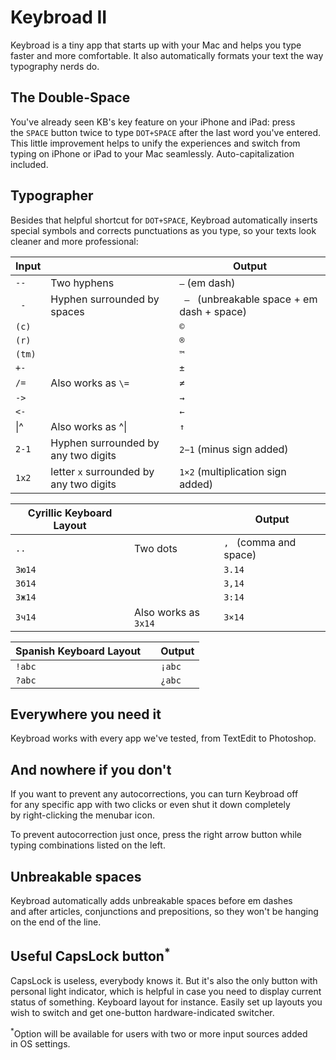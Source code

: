 # Keybroad II

Keybroad is a tiny app that starts up with your Mac and helps you type faster and more comfortable. It also automatically formats your text the way typography nerds do.

## The Double-Space

You've already seen KB's key feature on your iPhone and iPad: press the `SPACE` button twice to type `DOT+SPACE` after the last word you've entered. This little improvement helps to unify the experiences and switch from typing on iPhone or iPad to your Mac seamlessly. Auto-capitalization included.

## Typographer

Besides that helpful shortcut for `DOT+SPACE`, Keybroad automatically inserts special symbols and corrects punctuations as you type, so your texts look cleaner and more professional:

| Input | | Output |
| --- | --- | --- |
| `--` | Two hyphens | `—` (em dash) |
| ` - ` | Hyphen surrounded by spaces | ` — ` (unbreakable space + em dash + space) |
| `(c)` | | `©` |
| `(r)` | | `®` |
| `(tm)` | | `™` |
| `+-` | | `±` |
| `/=` | Also works as `\=` | `≠` |
| `->` | | `→` |
| `<-` | | `←` |
| &#124;^ | Also works as ^&#124; | `↑` |
| `2-1` | Hyphen surrounded by any two digits | `2−1` (minus sign added) |
| `1x2` | letter `x` surrounded by any two digits | `1×2` (multiplication sign added) |

| Cyrillic Keyboard Layout | | Output
| --- | --- | ---
| `..` | Two dots | `, ` (comma and space) |
| `3ю14` | | `3.14` |
| `3б14` | | `3,14` |
| `3ж14` | | `3:14` |
| `3ч14` | Also works as `3х14` | `3×14` |

| Spanish Keyboard Layout | | Output
| --- | --- | ---
| `!abc` | | `¡abc` |
| `?abc` | | `¿abc` |

## Everywhere you need it

Keybroad works with every app we've tested, from TextEdit to Photoshop.

## And nowhere if you don't

If you want to prevent any autocorrections, you can turn Keybroad off for any specific app with two clicks or even shut it down completely by right-clicking the menubar icon.

To prevent autocorrection just once, press the right arrow button while typing combinations listed on the left.

## Unbreakable spaces

Keybroad automatically adds unbreakable spaces before em dashes and after articles, conjunctions and prepositions, so they won't be hanging on the end of the line.

## Useful CapsLock button<sup>*</sup>

CapsLock is useless, everybody knows it. But it's also the only button with personal light indicator, which is helpful in case you need to display current status of something. Keyboard layout for instance. Easily set up layouts you wish to switch and get one-button hardware-indicated switcher.

<sup>*</sup>Option will be available for users with two or more input sources added in OS settings.
